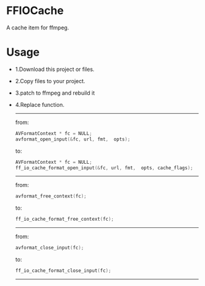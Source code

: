 # FFIOCache
A cache item for ffmpeg.

# Usage
  * 1.Download this project or files.
  
  * 2.Copy files to your project.
  
  * 3.patch to ffmpeg and rebuild it
  
  * 4.Replace function.
    
    ---
    from:
    ```C
    AVFormatContext * fc = NULL;
    avformat_open_input(&fc, url, fmt,  opts);
    ```
    to:
    ```C
    AVFormatContext * fc = NULL;
    ff_io_cache_format_open_input(&fc, url, fmt,  opts, cache_flags);
    ```
    ---
    from:
    ```C
    avformat_free_context(fc);
    ```
    to:
    ```C
    ff_io_cache_format_free_context(fc);
    ```
    ---
    from:
    ```C
    avformat_close_input(fc);
    ```
    to:
    ```C
    ff_io_cache_format_close_input(fc);
    ```
    ---
